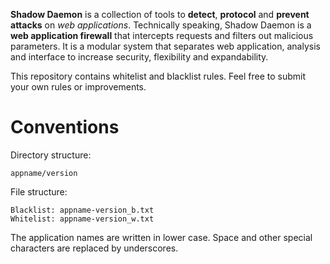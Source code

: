 **Shadow Daemon** is a collection of tools to **detect**, **protocol** and **prevent** **attacks** on *web applications*. Technically speaking, Shadow Daemon is a **web application firewall** that intercepts requests and filters out malicious parameters. It is a modular system that separates web application, analysis and interface to increase security, flexibility and expandability.

This repository contains whitelist and blacklist rules. Feel free to submit your own rules or improvements.

# Conventions
Directory structure:

    appname/version

File structure:

    Blacklist: appname-version_b.txt
    Whitelist: appname-version_w.txt

The application names are written in lower case. Space and other special characters are replaced by underscores.
